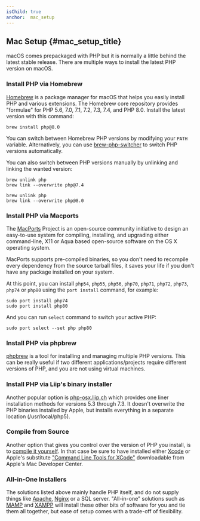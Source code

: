 ```yaml
---
isChild: true
anchor:  mac_setup
---
```


## Mac Setup {#mac_setup_title}

macOS comes prepackaged with PHP but it is normally a little behind the latest stable release. There are multiple ways to install the latest PHP version on macOS.

### Install PHP via Homebrew

[Homebrew] is a package manager for macOS that helps you easily install PHP and various extensions. The Homebrew core repository provides "formulae" for PHP 5.6, 7.0, 7.1, 7.2, 7.3, 7.4, and PHP 8.0. Install the latest version with this command:

```
brew install php@8.0
```

You can switch between Homebrew PHP versions by modifying your `PATH` variable. Alternatively, you can use [brew-php-switcher][brew-php-switcher] to switch PHP versions automatically.

You can also switch between PHP versions manually by unlinking and linking the wanted version:

```
brew unlink php
brew link --overwrite php@7.4  
```

```
brew unlink php
brew link --overwrite php@8.0
```

### Install PHP via Macports

The [MacPorts] Project is an open-source community initiative to design an
easy-to-use system for compiling, installing, and upgrading either
command-line, X11 or Aqua based open-source software on the OS X operating
system.

MacPorts supports pre-compiled binaries, so you don't need to recompile every
dependency from the source tarball files, it saves your life if you don't
have any package installed on your system.

At this point, you can install `php54`, `php55`, `php56`, `php70`, `php71`, `php72`, `php73`, `php74` or `php80` using the `port install` command, for example:

    sudo port install php74
    sudo port install php80

And you can run `select` command to switch your active PHP:

    sudo port select --set php php80

### Install PHP via phpbrew

[phpbrew] is a tool for installing and managing multiple PHP versions. This can be really useful if two different
applications/projects require different versions of PHP, and you are not using virtual machines.

### Install PHP via Liip's binary installer

Another popular option is [php-osx.liip.ch] which provides one liner installation methods for versions 5.3 through 7.3.
It doesn't overwrite the PHP binaries installed by Apple, but installs everything in a separate location (/usr/local/php5).

### Compile from Source

Another option that gives you control over the version of PHP you install, is to [compile it yourself][mac-compile].
In that case be sure to have installed either [Xcode][xcode-gcc-substitution] or Apple's substitute
["Command Line Tools for XCode"] downloadable from Apple's Mac Developer Center.

### All-in-One Installers

The solutions listed above mainly handle PHP itself, and do not supply things like [Apache][apache], [Nginx][nginx] or a SQL server.
"All-in-one" solutions such as [MAMP][mamp-downloads] and [XAMPP][xampp] will install these other bits of software for
you and tie them all together, but ease of setup comes with a trade-off of flexibility.

[Homebrew]: https://brew.sh/
[Homebrew PHP]: https://github.com/Homebrew/homebrew-php#installation
[MacPorts]: https://www.macports.org/install.php
[phpbrew]: https://github.com/phpbrew/phpbrew
[php-osx.liip.ch]: https://php-osx.liip.ch/
[mac-compile]: https://secure.php.net/install.macosx.compile
[xcode-gcc-substitution]: https://github.com/kennethreitz/osx-gcc-installer
["Command Line Tools for XCode"]: https://developer.apple.com/downloads
[apache]: https://httpd.apache.org/
[nginx]: https://www.nginx.com/
[mamp-downloads]: https://www.mamp.info/en/downloads/
[xampp]: https://www.apachefriends.org/index.html
[brew-php-switcher]: https://github.com/philcook/brew-php-switcher
